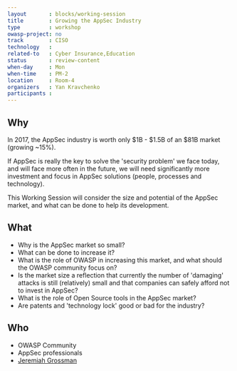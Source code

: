```yaml
---
layout       : blocks/working-session
title        : Growing the AppSec Industry
type         : workshop
owasp-project: no
track        : CISO
technology   :
related-to   : Cyber Insurance,Education
status       : review-content
when-day     : Mon
when-time    : PM-2
location     : Room-4
organizers   : Yan Kravchenko
participants :
---
```


## Why

In 2017, the AppSec industry is worth only $1B - $1.5B of an $81B market (growing ~15%).

If AppSec is really the key to solve the 'security problem' we face today, and will face more often in the future, we will need significantly more investment and focus in AppSec solutions (people, processes and technology).

This Working Session will consider the size and potential of the AppSec market, and what can be done to help its development.

## What

 - Why is the AppSec market so small?
 - What can be done to increase it?
 - What is the role of OWASP in increasing this market, and what should the OWASP community focus on?
 - Is the market size a reflection that currently the number of 'damaging' attacks is still (relatively) small and that companies can safely afford not to invest in AppSec?
 - What is the role of Open Source tools in the AppSec market?
 - Are patents and 'technology lock' good or bad for the industry?

## Who

 - OWASP Community
 - AppSec professionals
 - [Jeremiah Grossman](https://twitter.com/jeremiahg)
